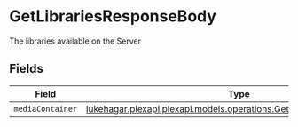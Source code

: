 # GetLibrariesResponseBody

The libraries available on the Server


## Fields

| Field                                                                                                                           | Type                                                                                                                            | Required                                                                                                                        | Description                                                                                                                     |
| ------------------------------------------------------------------------------------------------------------------------------- | ------------------------------------------------------------------------------------------------------------------------------- | ------------------------------------------------------------------------------------------------------------------------------- | ------------------------------------------------------------------------------------------------------------------------------- |
| `mediaContainer`                                                                                                                | [lukehagar.plexapi.plexapi.models.operations.GetLibrariesMediaContainer](../../models/operations/GetLibrariesMediaContainer.md) | :heavy_minus_sign:                                                                                                              | N/A                                                                                                                             |